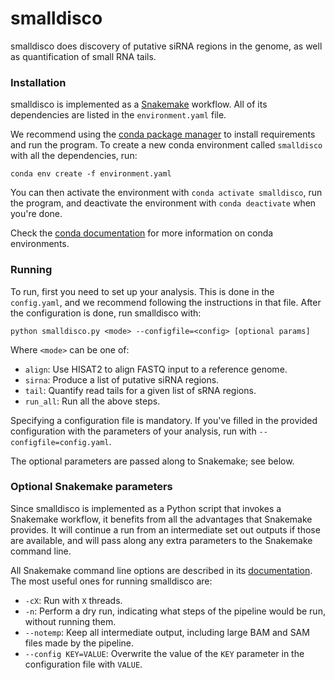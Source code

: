smalldisco
==========

smalldisco does discovery of putative siRNA regions in the genome, as well as quantification of small RNA tails.


### Installation

smalldisco is implemented as a [Snakemake](https://snakemake.readthedocs.io/en/stable/) workflow. All of its dependencies are listed in the `environment.yaml` file.

We recommend using the [conda package manager](https://docs.conda.io/en/latest/) to install requirements and run the program. To create a new conda environment called `smalldisco` with all the dependencies, run:

    conda env create -f environment.yaml

You can then activate the environment with `conda activate smalldisco`, run the program, and deactivate the environment with `conda deactivate` when you're done.

Check the [conda documentation](https://docs.conda.io/projects/conda/en/latest/user-guide/tasks/manage-environments.html) for more information on conda environments.


### Running

To run, first you need to set up your analysis. This is done in the `config.yaml`, and we recommend following the instructions in that file. After the configuration is done, run smalldisco with:

    python smalldisco.py <mode> --configfile=<config> [optional params]
	
Where `<mode>` can be one of:

* `align`: Use HISAT2 to align FASTQ input to a reference genome.
* `sirna`: Produce a list of putative siRNA regions.
* `tail`: Quantify read tails for a given list of sRNA regions.
* `run_all`: Run all the above steps.

Specifying a configuration file is mandatory. If you've filled in the provided configuration with the parameters of your analysis, run with `--configfile=config.yaml`.

The optional parameters are passed along to Snakemake; see below.


### Optional Snakemake parameters

Since smalldisco is implemented as a Python script that invokes a Snakemake workflow, it benefits from all the advantages that Snakemake provides. It will continue a run from an intermediate set out outputs if those are available, and will pass along any extra parameters to the Snakemake command line.

All Snakemake command line options are described in its [documentation](https://snakemake.readthedocs.io/en/stable/executing/cli.html). The most useful ones for running smalldisco are:

* `-cX`: Run with `X` threads.
* `-n`: Perform a dry run, indicating what steps of the pipeline would be run, without running them.
* `--notemp`: Keep all intermediate output, including large BAM and SAM files made by the pipeline.
* `--config KEY=VALUE`: Overwrite the value of the `KEY` parameter in the configuration file with `VALUE`.
